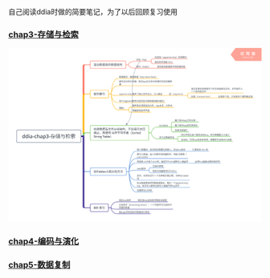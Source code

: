 
自己阅读ddia时做的简要笔记，为了以后回顾复习使用

### [chap3-存储与检索](ddia-chap3-存储与检索.md)

![图](ddia-chap3-存储与检索.png)

### [chap4-编码与演化](ddia-chap4-编码与演化.md)

### [chap5-数据复制](ddia-chap5-数据复制.md)

